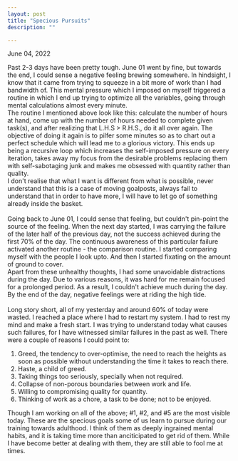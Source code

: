 ```yaml
---
layout: post
title: "Specious Pursuits"
description: ""

---
```

June 04, 2022

Past 2-3 days have been pretty tough. June 01 went by fine, but towards the end, I could sense a negative feeling brewing somewhere. In hindsight, I know that it came from trying to squeeze in a bit more of work than I had bandwidth of. This mental pressure which I imposed on myself triggered a routine in which I end up trying to optimize all the variables, going through mental calculations almost every minute.<br>
The routine I mentioned above look like this: calculate the number of hours at hand, come up with the number of hours needed to complete given task(s), and after realizing that L.H.S > R.H.S., do it all over again. The objective of doing it again is to pilfer some minutes so as to chart out a perfect schedule which will lead me to a glorious victory. This ends up being a recursive loop which increases the self-imposed pressure on every iteration, takes away my focus from the desirable problems replacing them with self-sabotaging junk and makes me obsessed with quantity rather than quality.<br>
I don't realise that what I want is different from what is possible, never understand that this is a case of moving goalposts, always fail to understand that in order to have more, I will have to let go of something already inside the basket. <br> <br>
Going back to June 01, I could sense that feeling, but couldn't pin-point the source of the feeling. When the next day started, I was carrying the failure of the later half of the previous day, not the success achieved during the first 70% of the day. The continuous awareness of this particular failure activated another routine - the comparison routine. I started comparing myself with the people I look upto. And then I started fixating on the amount of ground to cover. <br>
Apart from these unhealthy thoughts, I had some unavoidable distractions during the day. Due to various reasons, it was hard for me remain focused for a prolonged period. As a result, I couldn't achieve much during the day. By the end of the day, negative feelings were at riding the high tide. <br> <br>
Long story short, all of my yesterday and around 60% of today were wasted. I reached a place where I had to restart my system. I had to rest my mind and make a fresh start. 
I was trying to understand today what causes such failures, for I have witnessed similar failures in the past as well. There were a couple of reasons I could point to:

1. Greed, the tendency to over-optimise, the need to reach the heights as soon as possible without understanding the time it takes to reach there.
2. Haste, a child of greed.
3. Taking things too seriously, specially when not required.
4. Collapse of non-porous boundaries between work and life.
5. Willing to compromising quality for quantity.
6. Thinking of work as a chore, a task to be done; not to be enjoyed.

Though I am working on all of the above; #1, #2, and #5 are the most visible today. These are the specious goals some of us learn to pursue during our training towards adulthood. I think of them as deeply ingrained mental habits, and it is taking time more than anciticipated to get rid of them. While I have become better at dealing with them, they are still able to fool me at times.